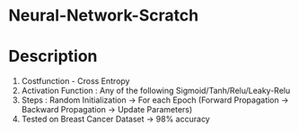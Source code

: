 # Neural-Network-Scratch
# Description
1. Costfunction - Cross Entropy
2. Activation Function : Any of the following Sigmoid/Tanh/Relu/Leaky-Relu
3. Steps : Random Initialization -> For each Epoch (Forward Propagation -> Backward Propagation -> Update    Parameters)
4. Tested on Breast Cancer Dataset -> 98% accuracy
